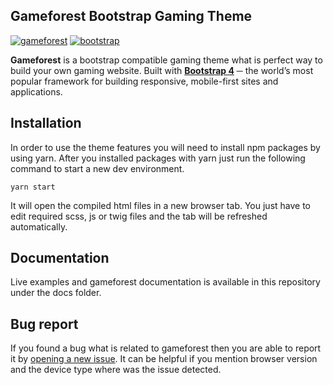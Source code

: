## Gameforest Bootstrap Gaming Theme
[![gameforest](https://img.shields.io/badge/gameforest-5.0.0-blue.svg?longCache=true&style=flat-square)](https://themeforest.net/item/gameforest-responsive-gaming-html-theme/5007730)
[![bootstrap](https://img.shields.io/badge/bootstrap-4.1.3-blue.svg?longCache=true&style=flat-square)](https://github.com/twbs/bootstrap)

**Gameforest** is a bootstrap compatible gaming theme what is perfect way to build your own gaming website. Built with **[Bootstrap 4](https://github.com/twbs/bootstrap)**  ─ the world’s most popular framework for building responsive, mobile-first sites and applications.

## Installation
In order to use the theme features you will need to install npm packages by using yarn. After you installed packages with yarn just run the following command to start a new dev environment.
```
yarn start
```
It will open the compiled html files in a new browser tab. You just have to edit required scss, js or twig files and the tab will be refreshed automatically.

## Documentation
Live examples and gameforest documentation is available in this repository under the docs folder.

## Bug report
If you found a bug what is related to gameforest then you are able to report it by [opening a new issue](https://github.com/yakuthemes/gameforest/issues/new). It can be helpful if you mention browser version and the device type where was the issue detected.
